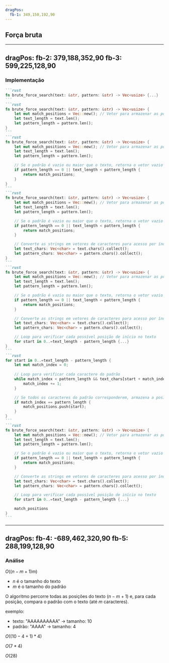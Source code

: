 ```yaml
---
dragPos:
  fb-1: 349,150,192,90
---
```


## Força bruta

<!-- <img border="rounded" class="w-full h-full" src="/images/força-bruta-1.svg" alt=""> -->

<Cadeia cadeia="TRES TIGRES TRISTES" />

<Cadeia v-drag="'fb-1'" cadeia="TRISTE" />

<Counter />

---
dragPos:
  fb-2: 379,188,352,90
  fb-3: 599,225,128,90
---

### Implementação

````md magic-move
```rust
fn brute_force_search(text: &str, pattern: &str) -> Vec<usize> {...}
```
```rust
fn brute_force_search(text: &str, pattern: &str) -> Vec<usize> {
    let mut match_positions = Vec::new(); // Vetor para armazenar as posições onde o padrão é encontrado
    let text_length = text.len();
    let pattern_length = pattern.len();
}
```
```rust
fn brute_force_search(text: &str, pattern: &str) -> Vec<usize> {
    let mut match_positions = Vec::new(); // Vetor para armazenar as posições onde o padrão é encontrado
    let text_length = text.len();
    let pattern_length = pattern.len();

    // Se o padrão é vazio ou maior que o texto, retorna o vetor vazio
    if pattern_length == 0 || text_length < pattern_length {
        return match_positions;
    }
}
```
```rust
fn brute_force_search(text: &str, pattern: &str) -> Vec<usize> {
    let mut match_positions = Vec::new(); // Vetor para armazenar as posições onde o padrão é encontrado
    let text_length = text.len();
    let pattern_length = pattern.len();

    // Se o padrão é vazio ou maior que o texto, retorna o vetor vazio
    if pattern_length == 0 || text_length < pattern_length {
        return match_positions;
    }

    // Converte as strings em vetores de caracteres para acesso por índice
    let text_chars: Vec<char> = text.chars().collect();
    let pattern_chars: Vec<char> = pattern.chars().collect();
}
```
```rust
fn brute_force_search(text: &str, pattern: &str) -> Vec<usize> {
    let mut match_positions = Vec::new(); // Vetor para armazenar as posições onde o padrão é encontrado
    let text_length = text.len();
    let pattern_length = pattern.len();

    // Se o padrão é vazio ou maior que o texto, retorna o vetor vazio
    if pattern_length == 0 || text_length < pattern_length {
        return match_positions;
    }

    // Converte as strings em vetores de caracteres para acesso por índice
    let text_chars: Vec<char> = text.chars().collect();
    let pattern_chars: Vec<char> = pattern.chars().collect();

    // Loop para verificar cada possível posição de início no texto
    for start in 0..=text_length - pattern_length {...}
}
```
```rust
for start in 0..=text_length - pattern_length {
    let mut match_index = 0;
    
    // Loop para verificar cada caractere do padrão
    while match_index < pattern_length && text_chars[start + match_index] == pattern_chars[match_index] {
        match_index += 1;
    }

    // Se todos os caracteres do padrão corresponderem, armazena a posição inicial
    if match_index == pattern_length {
        match_positions.push(start);
    }
}
```
```rust
fn brute_force_search(text: &str, pattern: &str) -> Vec<usize> {
    let mut match_positions = Vec::new(); // Vetor para armazenar as posições onde o padrão é encontrado
    let text_length = text.len();
    let pattern_length = pattern.len();

    // Se o padrão é vazio ou maior que o texto, retorna o vetor vazio
    if pattern_length == 0 || text_length < pattern_length {
        return match_positions;
    }

    // Converte as strings em vetores de caracteres para acesso por índice
    let text_chars: Vec<char> = text.chars().collect();
    let pattern_chars: Vec<char> = pattern.chars().collect();

    // Loop para verificar cada possível posição de início no texto
    for start in 0..=text_length - pattern_length {...}

    match_positions
}
```
````

<Cadeia v-click=[6] v-drag="'fb-2'" cadeia="ABRAKADABRA" class="absolute bottom-0 left-0" />
<Cadeia v-click=[6] v-drag="'fb-3'" cadeia="ABRA" class="absolute bottom-0 right-0" />

<!--
usize - representa número sem especificar quantidade de bytes.

Em Rust, podemos ter números do tipo inteiro sem sinal (unsigned) de 0 a 2^n - 1, onde n é a quantidade de bits.

u8 - 0 a 255
u16 - 0 a 65.535
u32 - 0 a 4.294.967.295
u64 - 0 a 18.446.744.073.709.551.615
u128 - 0 a 340.282.366.920.938.463.463.374.607.431.768.211.455
-->

---
dragPos:
  fb-4: -689,462,320,90
  fb-5: 288,199,128,90
---

### Análise

$O((n-m+1)m)$

- $n$ é o tamanho do texto
- $m$ é o tamanho do padrão

O algoritmo percorre todas as posições do texto $(n-m+1)$ e, para cada posição, compara o padrão com o texto (até $m$ caracteres).

exemplo:

- texto: "AAAAAAAAAA" -> tamanho: 10
- padrão: "AAAA" -> tamanho: 4

$O((10 - 4 + 1) * 4)$

$O(7 * 4)$

$O(28)$

<Cadeia v-drag="'fb-4'" cadeia="AAAAAAAAAA" class="absolute bottom-0 left-0" />
<Cadeia v-drag="'fb-5'" cadeia="AAAA" class="absolute bottom-0 right-0" />

<!--
O força bruta tem O notation de O((n-m+1)m), onde n é o tamanho do texto e m é o tamanho do padrão.

O algoritmo percorre todas as posições do texto (n-m+1) e, para cada posição, compara o padrão com o texto (ate m caracteres).

Se o padrão for encontrado no início do texto, o algoritmo terá complexidade O(nm), pois percorrerá todo o texto para encontrar o padrão.

No pior caso, o algoritmo terá complexidade O(nm), mas, em média, terá complexidade O((n-m+1)m/2).
-->
